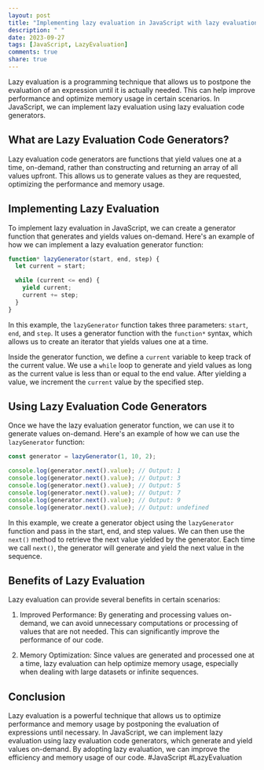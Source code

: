 ```yaml
---
layout: post
title: "Implementing lazy evaluation in JavaScript with lazy evaluation code generators"
description: " "
date: 2023-09-27
tags: [JavaScript, LazyEvaluation]
comments: true
share: true
---
```


Lazy evaluation is a programming technique that allows us to postpone the evaluation of an expression until it is actually needed. This can help improve performance and optimize memory usage in certain scenarios. In JavaScript, we can implement lazy evaluation using lazy evaluation code generators. 

## What are Lazy Evaluation Code Generators?

Lazy evaluation code generators are functions that yield values one at a time, on-demand, rather than constructing and returning an array of all values upfront. This allows us to generate values as they are requested, optimizing the performance and memory usage.

## Implementing Lazy Evaluation

To implement lazy evaluation in JavaScript, we can create a generator function that generates and yields values on-demand. Here's an example of how we can implement a lazy evaluation generator function:

```javascript
function* lazyGenerator(start, end, step) {
  let current = start;

  while (current <= end) {
    yield current;
    current += step;
  }
}
```

In this example, the `lazyGenerator` function takes three parameters: `start`, `end`, and `step`. It uses a generator function with the `function*` syntax, which allows us to create an iterator that yields values one at a time.

Inside the generator function, we define a `current` variable to keep track of the current value. We use a `while` loop to generate and yield values as long as the current value is less than or equal to the end value. After yielding a value, we increment the `current` value by the specified step.

## Using Lazy Evaluation Code Generators

Once we have the lazy evaluation generator function, we can use it to generate values on-demand. Here's an example of how we can use the `lazyGenerator` function:

```javascript
const generator = lazyGenerator(1, 10, 2);

console.log(generator.next().value); // Output: 1
console.log(generator.next().value); // Output: 3
console.log(generator.next().value); // Output: 5
console.log(generator.next().value); // Output: 7
console.log(generator.next().value); // Output: 9
console.log(generator.next().value); // Output: undefined
```

In this example, we create a generator object using the `lazyGenerator` function and pass in the start, end, and step values. We can then use the `next()` method to retrieve the next value yielded by the generator. Each time we call `next()`, the generator will generate and yield the next value in the sequence.

## Benefits of Lazy Evaluation

Lazy evaluation can provide several benefits in certain scenarios:

1. Improved Performance: By generating and processing values on-demand, we can avoid unnecessary computations or processing of values that are not needed. This can significantly improve the performance of our code.

2. Memory Optimization: Since values are generated and processed one at a time, lazy evaluation can help optimize memory usage, especially when dealing with large datasets or infinite sequences.

## Conclusion

Lazy evaluation is a powerful technique that allows us to optimize performance and memory usage by postponing the evaluation of expressions until necessary. In JavaScript, we can implement lazy evaluation using lazy evaluation code generators, which generate and yield values on-demand. By adopting lazy evaluation, we can improve the efficiency and memory usage of our code. #JavaScript #LazyEvaluation